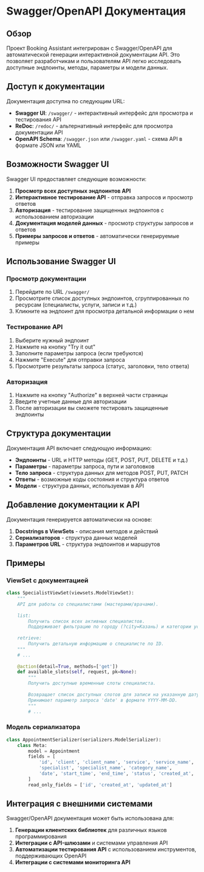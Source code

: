 # Swagger/OpenAPI Документация

## Обзор

Проект Booking Assistant интегрирован с Swagger/OpenAPI для автоматической генерации интерактивной документации API. Это позволяет разработчикам и пользователям API легко исследовать доступные эндпоинты, методы, параметры и модели данных.

## Доступ к документации

Документация доступна по следующим URL:

- **Swagger UI**: `/swagger/` - интерактивный интерфейс для просмотра и тестирования API
- **ReDoc**: `/redoc/` - альтернативный интерфейс для просмотра документации API
- **OpenAPI Schema**: `/swagger.json` или `/swagger.yaml` - схема API в формате JSON или YAML

## Возможности Swagger UI

Swagger UI предоставляет следующие возможности:

1. **Просмотр всех доступных эндпоинтов API**
2. **Интерактивное тестирование API** - отправка запросов и просмотр ответов
3. **Авторизация** - тестирование защищенных эндпоинтов с использованием авторизации
4. **Документация моделей данных** - просмотр структуры запросов и ответов
5. **Примеры запросов и ответов** - автоматически генерируемые примеры

## Использование Swagger UI

### Просмотр документации

1. Перейдите по URL `/swagger/`
2. Просмотрите список доступных эндпоинтов, сгруппированных по ресурсам (специалисты, услуги, записи и т.д.)
3. Кликните на эндпоинт для просмотра детальной информации о нем

### Тестирование API

1. Выберите нужный эндпоинт
2. Нажмите на кнопку "Try it out"
3. Заполните параметры запроса (если требуются)
4. Нажмите "Execute" для отправки запроса
5. Просмотрите результаты запроса (статус, заголовки, тело ответа)

### Авторизация

1. Нажмите на кнопку "Authorize" в верхней части страницы
2. Введите учетные данные для авторизации
3. После авторизации вы сможете тестировать защищенные эндпоинты

## Структура документации

Документация API включает следующую информацию:

- **Эндпоинты** - URL и HTTP методы (GET, POST, PUT, DELETE и т.д.)
- **Параметры** - параметры запроса, пути и заголовков
- **Тело запроса** - структура данных для методов POST, PUT, PATCH
- **Ответы** - возможные коды состояния и структура ответов
- **Модели** - структура данных, используемая в API

## Добавление документации к API

Документация генерируется автоматически на основе:

1. **Docstrings в ViewSets** - описания методов и действий
2. **Сериализаторов** - структура данных моделей
3. **Параметров URL** - структура эндпоинтов и маршрутов

## Примеры

### ViewSet с документацией

```python
class SpecialistViewSet(viewsets.ModelViewSet):
    """
    API для работы со специалистами (мастерами/врачами).
    
    list:
        Получить список всех активных специалистов.
        Поддерживает фильтрацию по городу (?city=Казань) и категории услуг (?category_id=1).
        
    retrieve:
        Получить детальную информацию о специалисте по ID.
    """
    # ...
    
    @action(detail=True, methods=['get'])
    def available_slots(self, request, pk=None):
        """
        Получить доступные временные слоты специалиста.
        
        Возвращает список доступных слотов для записи на указанную дату.
        Принимает параметр запроса 'date' в формате YYYY-MM-DD.
        """
        # ...
```

### Модель сериализатора

```python
class AppointmentSerializer(serializers.ModelSerializer):
    class Meta:
        model = Appointment
        fields = [
            'id', 'client', 'client_name', 'service', 'service_name', 
            'specialist', 'specialist_name', 'category_name',
            'date', 'start_time', 'end_time', 'status', 'created_at', 'updated_at'
        ]
        read_only_fields = ['id', 'created_at', 'updated_at']
```

## Интеграция с внешними системами

Swagger/OpenAPI документация может быть использована для:

1. **Генерации клиентских библиотек** для различных языков программирования
2. **Интеграции с API-шлюзами** и системами управления API
3. **Автоматизации тестирования API** с использованием инструментов, поддерживающих OpenAPI
4. **Интеграции с системами мониторинга API** 